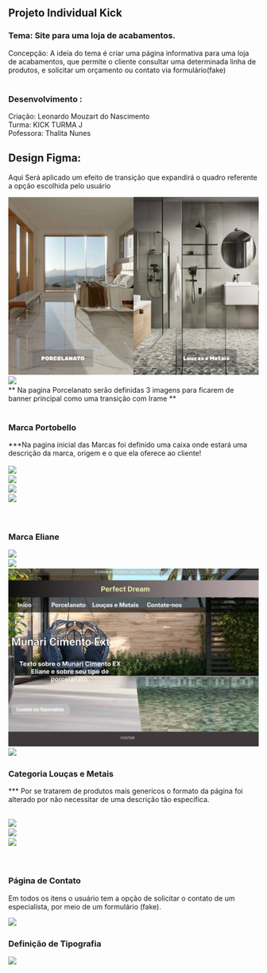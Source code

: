 ## Projeto Individual Kick

### Tema: Site para uma loja de acabamentos.

Concepção: A ideia do tema é criar uma página informativa para uma loja de acabamentos, que permite o cliente consultar uma determinada linha de produtos, e solicitar um orçamento ou contato via formulário(fake)<br><br>

### Desenvolvimento :<br>

Criação: Leonardo Mouzart do Nascimento<br>
Turma: KICK TURMA J<br>
Pofessora: Thalita Nunes

## Design Figma:

<p> Aqui Será aplicado um efeito de transição que expandirá o quadro referente a opção escolhida pelo usuário</p>
<img src="/figma/paginas Readme/Index.svg"><br>
<img src="/figma/paginas Readme/Porcelanato.svg"><br>
** Na pagina Porcelanato serão definidas 3 imagens para ficarem de banner principal como uma transição com Irame **<br><br>

### Marca Portobello

\*\*\*Na pagina inicial das Marcas foi definido uma caixa onde estará uma descrição da marca, origem e o que ela oferece ao cliente!<br><br>
<img src="/figma/paginas Readme/Portobello.svg"><br>
<img src="/figma/paginas Readme/Vstone.svgsvg"><br>
<img src="/figma/paginas Readme/Timeless.svg"><br>
<img src="/figma/paginas Readme/AvantGarde.svg"><br><br><br>

### Marca Eliane

<img src="/figma/paginas Readme/Eliane.svg"><br>
<img src="/figma/paginas Readme/Carvalho Fumê.svg"><br>
<img src="/figma/paginas Readme/Munari Cimento EXT.svg"><br>
<img src="/figma/paginas Readme/Nero Marquina.svg"><br>

### Categoria Louças e Metais

\*\*\* Por se tratarem de produtos mais genericos o formato da página foi alterado por não necessitar de uma descrição tão específica.<br><br>

<img src="/figma/paginas Readme/Louças e Metais.svg"><br>
<img src="/figma/paginas Readme/Roca Louças e Metais.svg"><br>
<img src="/figma/paginas Readme/Deca Louças e metais.svg"><br><br><br>

### Página de Contato

Em todos os itens o usuário tem a opção de solicitar o contato de um especialista, por meio de um formulário (fake).<br>

<img src="/figma/paginas Readme/Contate-nos.svg"><br>

### Definição de Tipografia

<img src="/figma/paginas Readme/Fontes.svg"><br>
